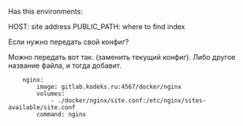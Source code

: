 Has this environments:

HOST: site address
PUBLIC_PATH: where to find index

Если нужно передать свой конфиг?

Можно передать вот так. (заменить текущий конфиг). Либо другое название файла, и тогда добавит.
```
    nginx:
        image: gitlab.kodeks.ru:4567/docker/nginx
        volumes:
            - ./docker/nginx/site.conf:/etc/nginx/sites-available/site.conf
        command: nginx        
```        